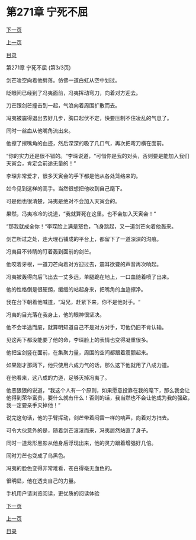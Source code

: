 <h1>第271章    宁死不屈</h1>
            <div><p><a href="./813_%E7%AC%AC272%E7%AB%A0_%E8%B6%81%E4%BA%BA%E4%B9%8B%E5%8D%B1.md">下一页</a></p><p><a href="./811_%E7%AC%AC271%E7%AB%A0_%E5%AE%81%E6%AD%BB%E4%B8%8D%E5%B1%88.md">上一页</a></p><p><a href="../">目录</a></p></div>
            <div><p>第271章    宁死不屈 (第3/3页)</p><p>剑芒凌空向着他劈落。仿佛一道白虹从空中划过。</p><p>眨眼间已经到了冯夷面前，冯夷挥动弯刀，向着对方迎去。</p><p>刀芒跟剑芒撞击到一起，气浪向着周围扩散而去。</p><p>冯夷被震得退出去好几步，胸口起伏不定，快要压制不住凌乱的气息了。</p><p>同时一丝血从他嘴角流出来。</p><p>他擦了擦嘴角的血迹，然后深深的吸了几口气，再次把弯刀横在面前。</p><p>“你的实力还是很不错的。“李琛说道，“可惜你是我的对头，否则要是能加入我们天寅会，肯定会前途无量的！“</p><p>李琛非常爱才，很多天寅会的手下都是他从各处笼络来的。</p><p>如今见到这样的高手。当然很想把他收到自己麾下。</p><p>可是他也很清楚，冯夷是绝对不会加入天寅会的。</p><p>果然，冯夷冷冷的说道，“我就算死在这里。也不会加入天寅会！“</p><p>“那我就成全你！“李琛脸上满是怒色，飞身跳起，又一道剑芒向着他轰来。</p><p>剑芒所过之处，连大理石铺成的平台上，都留下了一道深深的沟痕。</p><p>冯夷目不转睛的盯着轰到面前的剑芒。</p><p>他咬着牙根，一道刀芒向着对方迎过去，震耳欲聋的声音再次响起。</p><p>冯夷被轰得向后飞出去一丈多远，单腿跪在地上，一口血随着喷了出来。</p><p>他的性格倒是很硬朗，缓缓的站起身来，把嘴角的血迹擦净。</p><p>我在台下朝着他喊道，“冯兄，赶紧下来，你不是他对手。“</p><p>冯夷的目光落在我身上，他的眼神很坚决。</p><p>他不会半途而废，就算明知道自己不是对方对手，可他仍旧不肯认输。</p><p>见这两下都没能要了他的命，李琛脸上的表情也变得凝重很多。</p><p>他把宝剑竖在面前，在集聚力量，周围的空间都跟着震颤起来。</p><p>如果刚才那两下，他只使用六成力气的话，那么这下他就用了八成力道。</p><p>在他看来，这八成的力道，足够灭掉冯夷了。</p><p>他恶狠狠的说道，“我这个人有一个原则，如果愿意投靠在我的麾下，那么我会让他得到荣华富贵，要什么就有什么！否则的话，我当然也不会让他成为我的强敌，我一定要亲手灭掉他！“</p><p>说完这句话，他的手臂挥动，剑芒带着闷雷一样的响声，向着对方扫去。</p><p>可令大伙意外的是，随着剑芒滚滚而来，冯夷居然站直了身子。</p><p>同时一道龙形黑影从他身后浮现出来，他的灵力跟着增强好几倍。</p><p>同时刀芒也变成了乌黑色。</p><p>冯夷的脸色变得非常难看，苍白得毫无血色的。</p><p>很明显，他在透支自己的力量。</p><p>手机用户请浏览阅读，更优质的阅读体验</p></div>
            <div><p><a href="./813_%E7%AC%AC272%E7%AB%A0_%E8%B6%81%E4%BA%BA%E4%B9%8B%E5%8D%B1.md">下一页</a></p><p><a href="./811_%E7%AC%AC271%E7%AB%A0_%E5%AE%81%E6%AD%BB%E4%B8%8D%E5%B1%88.md">上一页</a></p><p><a href="../">目录</a></p></div>